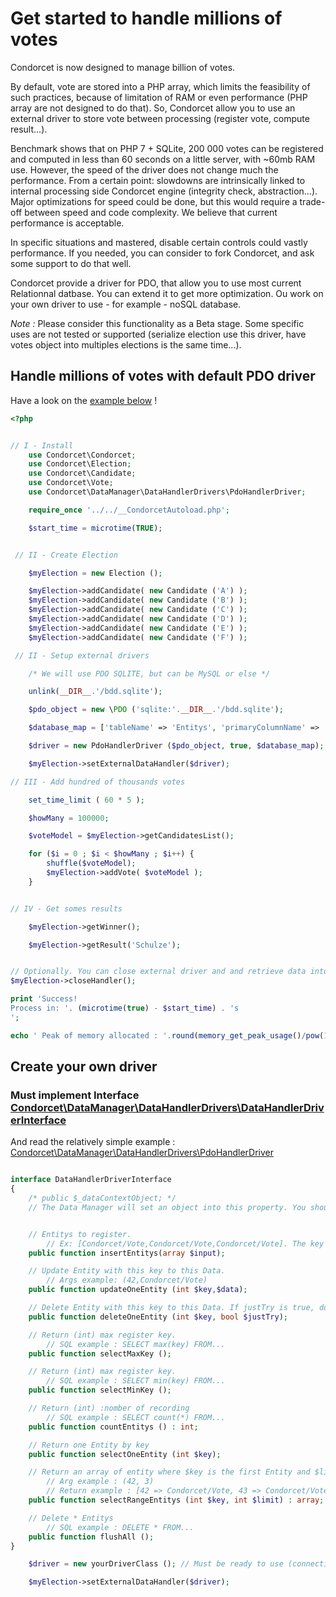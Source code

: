 # Get started to handle millions of votes

Condorcet is now designed to manage billion of votes.

By default, vote are stored into a PHP array, which limits the feasibility of such practices, because of limitation of RAM or even performance (PHP array are not designed to do that).
So, Condorcet allow you to use an external driver to store vote between processing (register vote, compute result...).

Benchmark shows that on PHP 7 + SQLite, 200 000 votes can be registered and computed in less than 60 seconds on a little server, with ~60mb RAM use. However, the speed of the driver does not change much the performance. From a certain point: slowdowns are intrinsically linked to internal processing side Condorcet engine (integrity check, abstraction...). Major optimizations for speed could be done, but this would require a trade-off between speed and code complexity. We believe that current performance is acceptable.

In specific situations and mastered, disable certain controls could vastly performance. If you needed, you can consider to fork Condorcet, and ask some support to do that well.

Condorcet provide a driver for PDO, that allow you to use most current Relationnal datbase. You can extend it to get more optimization. Ou work on your own driver to use - for example - noSQL database.

_Note :_ Please consider this functionality as a Beta stage. Some specific uses are not tested or supported (serialize election use this driver, have votes object into multiples elections is the same time...).


## Handle millions of votes with default PDO driver

Have a look on the [example below](https://github.com/julien-boudry/Condorcet/blob/master/examples/specifics_examples/use_large_election_external_database_drivers.php) !

```php
<?php


// I - Install
    use Condorcet\Condorcet;
    use Condorcet\Election;
    use Condorcet\Candidate;
    use Condorcet\Vote;
    use Condorcet\DataManager\DataHandlerDrivers\PdoHandlerDriver;

    require_once '../../__CondorcetAutoload.php';

    $start_time = microtime(TRUE);


 // II - Create Election

    $myElection = new Election ();

    $myElection->addCandidate( new Candidate ('A') );
    $myElection->addCandidate( new Candidate ('B') );
    $myElection->addCandidate( new Candidate ('C') );
    $myElection->addCandidate( new Candidate ('D') );
    $myElection->addCandidate( new Candidate ('E') );
    $myElection->addCandidate( new Candidate ('F') );

 // II - Setup external drivers

    /* We will use PDO SQLITE, but can be MySQL or else */

    unlink(__DIR__.'/bdd.sqlite');

    $pdo_object = new \PDO ('sqlite:'.__DIR__.'/bdd.sqlite');

    $database_map = ['tableName' => 'Entitys', 'primaryColumnName' => 'id', 'dataColumnName' => 'data'];

    $driver = new PdoHandlerDriver ($pdo_object, true, $database_map); // true = Try to create table

    $myElection->setExternalDataHandler($driver);

// III - Add hundred of thousands votes

    set_time_limit ( 60 * 5 );

    $howMany = 100000;

    $voteModel = $myElection->getCandidatesList();

    for ($i = 0 ; $i < $howMany ; $i++) {
        shuffle($voteModel);
        $myElection->addVote( $voteModel );
    }


// IV - Get somes results

    $myElection->getWinner();

    $myElection->getResult('Schulze');


// Optionally. You can close external driver and and retrieve data into classical internal RAM memory, if there is enough space...
$myElection->closeHandler();

print 'Success!  
Process in: '. (microtime(true) - $start_time) . 's
';

echo ' Peak of memory allocated : '.round(memory_get_peak_usage()/pow(1024,($i=floor(log(memory_get_peak_usage(),1024)))),2).' '.['b','kb','mb','gb','tb','pb'][$i].'<br>';
```


## Create your own driver

### Must implement Interface [Condorcet\DataManager\DataHandlerDrivers\DataHandlerDriverInterface](https://github.com/julien-boudry/Condorcet/blob/master/lib/DataManager/DataHandlerDrivers/DataHandlerDriverInterface.php)

And read the relatively simple example : [Condorcet\DataManager\DataHandlerDrivers\PdoHandlerDriver](https://github.com/julien-boudry/Condorcet/blob/master/lib/DataManager/DataHandlerDrivers/PdoHandlerDriver.php)

```php

interface DataHandlerDriverInterface
{
    /* public $_dataContextObject; */
    // The Data Manager will set an object into this property. You should call for each Entity $_dataContextObject->dataCallBack($EntityData) before returning stored data by the two select method.


    // Entitys to register. 
        // Ex: [Condorcet/Vote,Condorcet/Vote,Condorcet/Vote]. The key should not be kept
    public function insertEntitys(array $input);

    // Update Entity with this key to this Data.
        // Args example: (42,Condorcet/Vote)
    public function updateOneEntity (int $key,$data);

    // Delete Entity with this key to this Data. If justTry is true, don't throw Exception if row not exist. Else throw one Concordet/CondorcetException(30)
    public function deleteOneEntity (int $key, bool $justTry);

    // Return (int) max register key.
        // SQL example : SELECT max(key) FROM...
    public function selectMaxKey ();

    // Return (int) max register key.
        // SQL example : SELECT min(key) FROM...
    public function selectMinKey ();

    // Return (int) :nomber of recording
        // SQL example : SELECT count(*) FROM...
    public function countEntitys () : int;

    // Return one Entity by key
    public function selectOneEntity (int $key);

    // Return an array of entity where $key is the first Entity and $limit is the maximum number of entity. Must return an array, keys must be preseve into there.
        // Arg example : (42, 3)
        // Return example : [42 => Condorcet/Vote, 43 => Condorcet/Vote, 44 => Condorcet/Vote]
    public function selectRangeEntitys (int $key, int $limit) : array;

    // Delete * Entitys
        // SQL example : DELETE * FROM...
    public function flushAll ();
}
```



```php
    $driver = new yourDriverClass (); // Must be ready to use (connection, access etc..)

    $myElection->setExternalDataHandler($driver);
```

